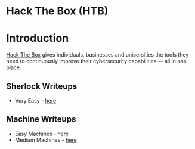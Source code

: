 
# Hack The Box (HTB)

# Introduction
[Hack The Box](https://hackthebox.com/) gives individuals, businesses and universities the tools they need to continuously improve their cybersecurity capabilities — all in one place.

## Sherlock Writeups
* Very Easy - [here](./sherlock/very_easy/)

## Machine Writeups
* Easy Machines - [here](./machines/easy/)
* Medium Machines - [here](./machines/medium/)
